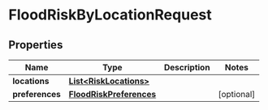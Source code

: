 

# FloodRiskByLocationRequest


## Properties

Name | Type | Description | Notes
------------ | ------------- | ------------- | -------------
**locations** | [**List&lt;RiskLocations&gt;**](RiskLocations.md) |  | 
**preferences** | [**FloodRiskPreferences**](FloodRiskPreferences.md) |  |  [optional]



